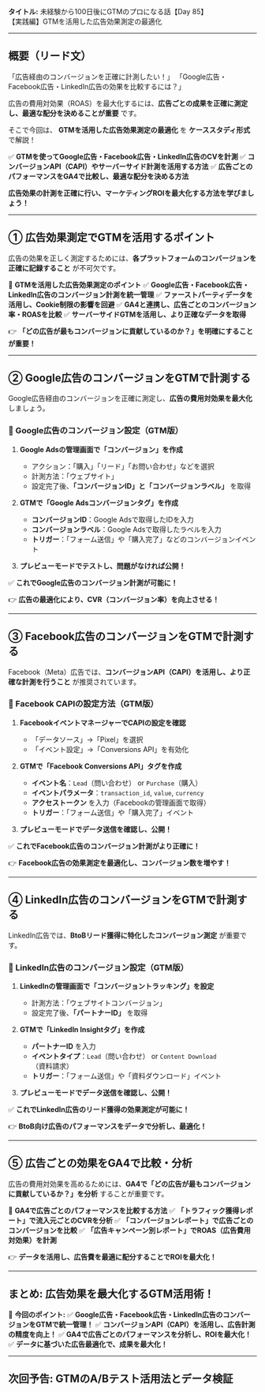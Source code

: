 **タイトル:**
未経験から100日後にGTMのプロになる話【Day 85】\
【実践編】GTMを活用した広告効果測定の最適化

---

## **概要（リード文）**

「広告経由のコンバージョンを正確に計測したい！」
「Google広告・Facebook広告・LinkedIn広告の効果を比較するには？」

広告の費用対効果（ROAS）を最大化するには、**広告ごとの成果を正確に測定し、最適な配分を決めることが重要** です。

そこで今回は、 **GTMを活用した広告効果測定の最適化** を **ケーススタディ形式** で解説！

✅ **GTMを使ってGoogle広告・Facebook広告・LinkedIn広告のCVを計測**
✅ **コンバージョンAPI（CAPI）やサーバーサイド計測を活用する方法**
✅ **広告ごとのパフォーマンスをGA4で比較し、最適な配分を決める方法**

**広告効果の計測を正確に行い、マーケティングROIを最大化する方法を学びましょう！**

---

## **① 広告効果測定でGTMを活用するポイント**

広告の効果を正しく測定するためには、**各プラットフォームのコンバージョンを正確に記録すること** が不可欠です。

📌 **GTMを活用した広告効果測定のポイント**
✅ **Google広告・Facebook広告・LinkedIn広告のコンバージョン計測を統一管理**
✅ **ファーストパーティデータを活用し、Cookie制限の影響を回避**
✅ **GA4と連携し、広告ごとのコンバージョン率・ROASを比較**
✅ **サーバーサイドGTMを活用し、より正確なデータを取得**

👉 **「どの広告が最もコンバージョンに貢献しているのか？」を明確にすることが重要！**

---

## **② Google広告のコンバージョンをGTMで計測する**

Google広告経由のコンバージョンを正確に測定し、**広告の費用対効果を最大化** しましょう。

### **🔹 Google広告のコンバージョン設定（GTM版）**

1. **Google Adsの管理画面で「コンバージョン」を作成**
   - アクション：「購入」「リード」「お問い合わせ」などを選択
   - 計測方法：「ウェブサイト」
   - 設定完了後、**「コンバージョンID」と「コンバージョンラベル」** を取得

2. **GTMで「Google Adsコンバージョンタグ」を作成**
   - **コンバージョンID**：Google Adsで取得したIDを入力
   - **コンバージョンラベル**：Google Adsで取得したラベルを入力
   - **トリガー**：「フォーム送信」や「購入完了」などのコンバージョンイベント

3. **プレビューモードでテストし、問題がなければ公開！**

✅ **これでGoogle広告のコンバージョン計測が可能に！**

👉 **広告の最適化により、CVR（コンバージョン率）を向上させる！**

---

## **③ Facebook広告のコンバージョンをGTMで計測する**

Facebook（Meta）広告では、**コンバージョンAPI（CAPI）を活用し、より正確な計測を行うこと** が推奨されています。

### **🔹 Facebook CAPIの設定方法（GTM版）**

1. **FacebookイベントマネージャーでCAPIの設定を確認**
   - 「データソース」→「Pixel」を選択
   - 「イベント設定」→「Conversions API」を有効化

2. **GTMで「Facebook Conversions API」タグを作成**
   - **イベント名**：`Lead`（問い合わせ） or `Purchase`（購入）
   - **イベントパラメータ**：`transaction_id`, `value`, `currency`
   - **アクセストークン** を入力（Facebookの管理画面で取得）
   - **トリガー**：「フォーム送信」や「購入完了」イベント

3. **プレビューモードでデータ送信を確認し、公開！**

✅ **これでFacebook広告のコンバージョン計測がより正確に！**

👉 **Facebook広告の効果測定を最適化し、コンバージョン数を増やす！**

---

## **④ LinkedIn広告のコンバージョンをGTMで計測する**

LinkedIn広告では、**BtoBリード獲得に特化したコンバージョン測定** が重要です。

### **🔹 LinkedIn広告のコンバージョン設定（GTM版）**

1. **LinkedInの管理画面で「コンバージョントラッキング」を設定**
   - 計測方法：「ウェブサイトコンバージョン」
   - 設定完了後、**「パートナーID」** を取得

2. **GTMで「LinkedIn Insightタグ」を作成**
   - **パートナーID** を入力
   - **イベントタイプ**：`Lead`（問い合わせ） or `Content Download`（資料請求）
   - **トリガー**：「フォーム送信」や「資料ダウンロード」イベント

3. **プレビューモードでデータ送信を確認し、公開！**

✅ **これでLinkedIn広告のリード獲得の効果測定が可能に！**

👉 **BtoB向け広告のパフォーマンスをデータで分析し、最適化！**

---

## **⑤ 広告ごとの効果をGA4で比較・分析**

広告の費用対効果を高めるためには、**GA4で「どの広告が最もコンバージョンに貢献しているか？」を分析** することが重要です。

📌 **GA4で広告ごとのパフォーマンスを比較する方法**
✅ **「トラフィック獲得レポート」で流入元ごとのCVRを分析**
✅ **「コンバージョンレポート」で広告ごとのコンバージョンを比較**
✅ **「広告キャンペーン別レポート」でROAS（広告費用対効果）を計測**

👉 **データを活用し、広告費を最適に配分することでROIを最大化！**

---

## **まとめ: 広告効果を最大化するGTM活用術！**

📌 **今回のポイント:**
✅ **Google広告・Facebook広告・LinkedIn広告のコンバージョンをGTMで統一管理！**
✅ **コンバージョンAPI（CAPI）を活用し、広告計測の精度を向上！**
✅ **GA4で広告ごとのパフォーマンスを分析し、ROIを最大化！**
✅ **データに基づいた広告最適化で、成果を最大化！**

---

## **次回予告: GTMのA/Bテスト活用法とデータ検証**